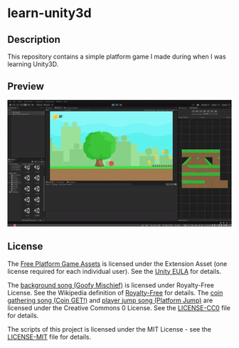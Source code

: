 # learn-unity3d

## Description

This repository contains a simple platform game I made during when I was learning Unity3D.


## Preview

<p align="center"><img src =".github/gameplay.gif"/></p>


## License

The [Free Platform Game Assets](https://assetstore.unity.com/packages/2d/environments/free-platform-game-assets-85838) is licensed under the Extension Asset (one license required for each individual user).
See the [Unity EULA](https://unity3d.com/legal/as_terms) for details.

The [background song (Goofy Mischief)](https://soundimage.org/funnyquirky/) is licensed under Royalty-Free License.
See the Wikipedia definition of [Royalty-Free](https://en.wikipedia.org/wiki/Royalty-free) for details.
The [coin gathering song (Coin GET!)](https://freesound.org/people/plasterbrain/sounds/242857/) and [player jump song (Platform Jump)](https://freesound.org/people/josepharaoh99/sounds/362328/) are licensed under the Creative Commons 0 License.
See the [LICENSE-CC0](LICENSE-CC0) file for details.

The scripts of this project is licensed under the MIT License - see the [LICENSE-MIT](LICENSE-MIT) file for details.
